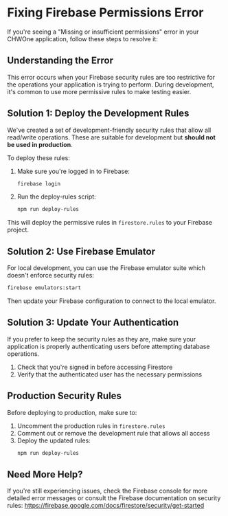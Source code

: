 # Fixing Firebase Permissions Error

If you're seeing a "Missing or insufficient permissions" error in your CHWOne application, follow these steps to resolve it:

## Understanding the Error

This error occurs when your Firebase security rules are too restrictive for the operations your application is trying to perform. During development, it's common to use more permissive rules to make testing easier.

## Solution 1: Deploy the Development Rules

We've created a set of development-friendly security rules that allow all read/write operations. These are suitable for development but **should not be used in production**.

To deploy these rules:

1. Make sure you're logged in to Firebase:
   ```bash
   firebase login
   ```

2. Run the deploy-rules script:
   ```bash
   npm run deploy-rules
   ```

This will deploy the permissive rules in `firestore.rules` to your Firebase project.

## Solution 2: Use Firebase Emulator

For local development, you can use the Firebase emulator suite which doesn't enforce security rules:

```bash
firebase emulators:start
```

Then update your Firebase configuration to connect to the local emulator.

## Solution 3: Update Your Authentication

If you prefer to keep the security rules as they are, make sure your application is properly authenticating users before attempting database operations.

1. Check that you're signed in before accessing Firestore
2. Verify that the authenticated user has the necessary permissions

## Production Security Rules

Before deploying to production, make sure to:

1. Uncomment the production rules in `firestore.rules`
2. Comment out or remove the development rule that allows all access
3. Deploy the updated rules:
   ```bash
   npm run deploy-rules
   ```

## Need More Help?

If you're still experiencing issues, check the Firebase console for more detailed error messages or consult the Firebase documentation on security rules: https://firebase.google.com/docs/firestore/security/get-started
